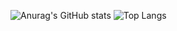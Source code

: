![Anurag's GitHub stats](https://github-readme-stats-drab-beta-74.vercel.app/api?username=MylonasDimitris&show_icons=true&theme=radical)
![Top Langs](https://github-readme-stats-drab-beta-74.vercel.app/api/top-langs/?username=MylonasDimitris&langs_count=8)

